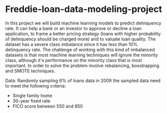 # Freddie-loan-data-modeling-project
In this project we will build machine learning models to predict delinquency rate. It can help a bank or an investor to approve or decline a loan application, to frame a better pricing strategy (loans with higher probability of delinquency should be charged more) and to valuate loan quality. The dataset has a severe class imbalance since it has less than 10% delinquency rate. The challenge of working with this kind of imbalanced datasets is that most machine learning techniques will ignore the minority class, although it's performance on the minority class that is most important. In order to solve the problem involve rebalancing, boostrapping and SMOTE techniques.

Data:
Randomly sampling 6% of loans data in 2009 
the sampled data need to meet the following criteria: 
* Single family home
* 30-year fixed rate
* FICO score between 550 and 850
